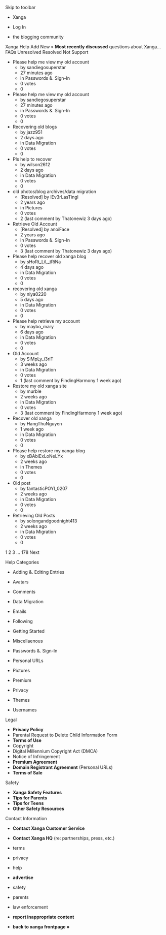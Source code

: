 Skip to toolbar

*   Xanga

*   Log In

*   the blogging community

Xanga Help Add New » **Most recently discussed** questions about Xanga… FAQs Unresolved Resolved Not Support

*   Please help me view my old account
    *   by sandiegosuperstar
    *   27 minutes ago
    *   in Passwords &. Sign-In
    *   0 votes
    *   0
*   Please help me view my old account
    *   by sandiegosuperstar
    *   27 minutes ago
    *   in Passwords &. Sign-In
    *   0 votes
    *   0
*   Recovering old blogs
    *   by jazz951
    *   2 days ago
    *   in Data Migration
    *   0 votes
    *   0
*   Pls help to recover
    *   by wilson2612
    *   2 days ago
    *   in Data Migration
    *   0 votes
    *   0
*   old photos/blog archives/data migration
    *   \[Resolved\] by lEv3rLasTingl
    *   2 years ago
    *   in Pictures
    *   0 votes
    *   2 (last comment by Thatonewiz 3 days ago)
*   Retrieve Old Account
    *   \[Resolved\] by anoiFace
    *   2 years ago
    *   in Passwords &. Sign-In
    *   0 votes
    *   3 (last comment by Thatonewiz 3 days ago)
*   Please help recover old xanga blog
    *   by sHoRt\_LiL\_tRiNa
    *   4 days ago
    *   in Data Migration
    *   0 votes
    *   0
*   recovering old xanga
    *   by niya0220
    *   5 days ago
    *   in Data Migration
    *   0 votes
    *   0
*   Please help retrieve my account
    *   by maybo\_mary
    *   6 days ago
    *   in Data Migration
    *   0 votes
    *   0
*   Old Account
    *   by SiMpLy\_i3riT
    *   3 weeks ago
    *   in Data Migration
    *   0 votes
    *   1 (last comment by FindingHarmony 1 week ago)
*   Restore my old xanga site
    *   by murble
    *   2 weeks ago
    *   in Data Migration
    *   0 votes
    *   3 (last comment by FindingHarmony 1 week ago)
*   Recover old xanga
    *   by HangThuNguyen
    *   1 week ago
    *   in Data Migration
    *   0 votes
    *   0
*   Please help restore my xanga blog
    *   by xBAbiExLoNeLYx
    *   2 weeks ago
    *   in Themes
    *   0 votes
    *   0
*   Old post
    *   by fantasticPOYI\_0207
    *   2 weeks ago
    *   in Data Migration
    *   0 votes
    *   0
*   Retrieving Old Posts
    *   by solongandgoodnight413
    *   2 weeks ago
    *   in Data Migration
    *   0 votes
    *   0

1 2 3 ... 178 Next

Help Categories

*   Adding &. Editing Entries
*   Avatars
*   Comments
*   Data Migration
*   Emails
*   Following
*   Getting Started
*   Miscellaenous

*   Passwords &. Sign-In
*   Personal URLs
*   Pictures
*   Premium
*   Privacy
*   Themes
*   Usernames

Legal

*   **Privacy Policy**
*   Parental Request to Delete Child Information Form
*   **Terms of Use**
*   Copyright
*   Digital Millennium Copyright Act (DMCA)
*   Notice of Infringement
*   **Premium Agreement**
*   **Domain Registrant Agreement** (Personal URLs)
*   **Terms of Sale**

Safety

*   **Xanga Safety Features**
*   **Tips for Parents**
*   **Tips for Teens**
*   **Other Safety Resources**

Contact Information

*   **Contact Xanga Customer Service**
*   **Contact Xanga HQ** (re: partnerships, press, etc.)

*   terms
*   privacy
*   help
*   **advertise**

*   safety
*   parents
*   law enforcement
*   **report inappropriate content**

*   **back to xanga frontpage »**